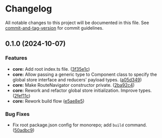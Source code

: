 # Changelog

All notable changes to this project will be documented in this file. See [commit-and-tag-version](https://github.com/absolute-version/commit-and-tag-version) for commit guidelines.

## 0.1.0 (2024-10-07)


### Features

* **core:** Add root index.ts file. ([3f35e1c](https://github.com/kotoshii/small-frontend-framework/commit/3f35e1c0d6592f075d124913d8d1092ce51e5b0f))
* **core:** Allow passing a generic type to Component class to specify the global store interface and reducers' payload types. ([a05d349](https://github.com/kotoshii/small-frontend-framework/commit/a05d349fcd1cfe210f5ad4c49ff6cbd1154435a5))
* **core:** Make RouteNavigator constructor private. ([2ba92c4](https://github.com/kotoshii/small-frontend-framework/commit/2ba92c45a0627aa9fd57d01de649930c8e8f317b))
* **core:** Rework and refactor global store initialization. Improve types. ([2fef11c](https://github.com/kotoshii/small-frontend-framework/commit/2fef11cf21bca5847e7ead410cb5d7abffe0612b))
* **core:** Rework build flow ([e5ae8e5](https://github.com/kotoshii/small-frontend-framework/commit/e5ae8e56a2f8866b3133415bac31c5e93fb1c1d1))


### Bug Fixes

* Fix root package.json config for monorepo; add `build` command. ([50adbc9](https://github.com/kotoshii/small-frontend-framework/commit/50adbc90ab524f6ad11b3a243187908a310d6fa3))
